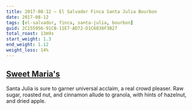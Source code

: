 ```yaml
---
title: 2017-08-12 — El Salvador Finca Santa Julia Bourbon
date: 2017-08-12
tags: [el-salvador, finca, santa-julia, bourbon]
guid: 2C155956-91CB-11E7-AD72-D1C6838F3B27
total_roast: 13m9s
start_weight: 1.3
end_weight: 1.12
weight_loss: 14%
---
```

## [Sweet Maria's][sm]

Santa Julia is sure to garner universal acclaim, a real crowd pleaser. Raw
sugar, roasted nut, and cinnamon allude to granola, with hints of hazelnut, and
dried apple.

[sm]: https://www.sweetmarias.com/product/el-salvador-finca-santa-julia
